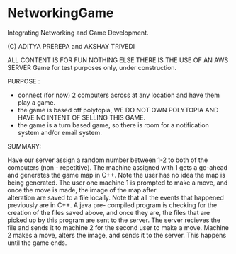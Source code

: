 # NetworkingGame
Integrating Networking and Game Development.

(C) ADITYA PREREPA and AKSHAY TRIVEDI

ALL CONTENT IS FOR FUN NOTHING ELSE
THERE IS THE USE OF AN AWS SERVER
Game for test purposes only, under construction.


PURPOSE : 

 - connect (for now) 2 computers across at any location and have them play a game.
 - the game is based off polytopia, WE DO NOT OWN POLYTOPIA AND HAVE NO INTENT OF SELLING THIS GAME.
 - the game is a turn based game, so there is room for a notification system and/or email system.
 
 SUMMARY: 
 
  Have our server assign a random number between 1-2 to both of the computers (non - repetitive). The machine
  assigned with 1 gets a go-ahead and generates the game map in C++. Note the user has no idea the map is being 
  generated. The user one machine 1 is prompted to make a move, and once the move is made, the image of the map after  
  alteration are saved to a file locally. Note that all the events that happened previously are in C++. A java pre- 
  compiled program is checking for the creation of the files saved above, and once they are, the files that are picked up by     this program are sent to the server. The server recieves the file and sends it to machine 2 for the second user to make
  a move. Machine 2 makes a move, alters the image, and sends it to the server. This happens until the game ends.
